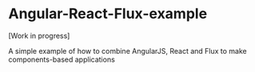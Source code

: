 # Angular-React-Flux-example

[Work in progress]

A simple example of how to combine AngularJS, React and Flux to make components-based applications
